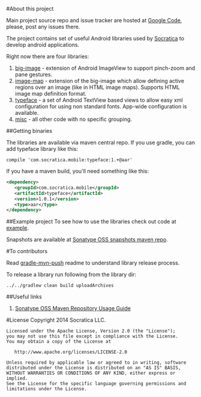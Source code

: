 #About this project

Main project source repo and issue tracker are hosted at [Google Code](https://code.google.com/p/socratica-android/), please, post any issues there.

The project contains set of useful Android libraries used by [Socratica](http://socratica.com) to develop
android applications.

Right now there are four libraries:

 1. [big-image](libraries/big-image) - extension of Android ImageView to support pinch-zoom and pane gestures.
 2. [image-map](libraries/image-map) - extension of the big-image which allow defining active regions over an image (like in HTML image maps). Supports HTML image map definition format.
 3. [typeface](libraries/typeface) - a set of Android TextView based views to allow easy xml configuration for using non standard fonts. App-wide configuration is available.
 4. [misc](libraries/misc) - all other code with no specific grouping.

##Getting binaries

The libraries are available via maven central repo. If you use gradle, you can add typeface library like this:

```
compile 'com.socratica.mobile:typeface:1.+@aar'
```

If you have a maven build, you'll need something like this:

```xml
<dependency>
   <groupId>com.socratica.mobile</groupId>
   <artifactId>typeface</artifactId>
   <version>1.0.1</version>
   <type>aar</type>
</dependency>
```

##Example project
To see how to use the libraries check out code at [example](example).

Snapshots are available at [Sonatype OSS snapshots maven repo](https://oss.sonatype.org/content/repositories/snapshots/com/socratica/mobile/).

#To contributors

Read [gradle-mvn-push](https://github.com/chrisbanes/gradle-mvn-push) readme to understand library release process.

To release a library run following from the library dir:

```
../../gradlew clean build uploadArchives
```
##Useful links
1. [Sonatype OSS Maven Repository Usage Guide](https://docs.sonatype.org/display/Repository/Sonatype+OSS+Maven+Repository+Usage+Guide#SonatypeOSSMavenRepositoryUsageGuide-7a.DeploySnapshotsandStageReleaseswithMaven)

#License
    Copyright 2014 Socratica LLC.

    Licensed under the Apache License, Version 2.0 (the "License");
    you may not use this file except in compliance with the License.
    You may obtain a copy of the License at

       http://www.apache.org/licenses/LICENSE-2.0

    Unless required by applicable law or agreed to in writing, software
    distributed under the License is distributed on an "AS IS" BASIS,
    WITHOUT WARRANTIES OR CONDITIONS OF ANY KIND, either express or implied.
    See the License for the specific language governing permissions and
    limitations under the License.


